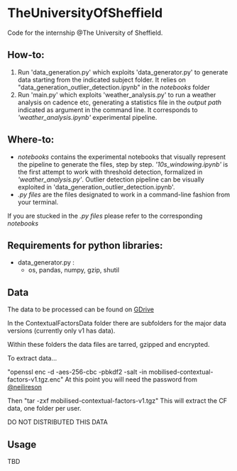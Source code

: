 # TheUniversityOfSheffield
Code for the internship @The University of Sheffield.

## How-to:
1) Run 'data_generation.py' which exploits 'data_generator.py' to generate data starting from the indicated subject folder. It relies on "data_generation_outlier_detection.ipynb" in the _notebooks_ folder
2) Run 'main.py' which exploits 'weather_analysis.py' to run a weather analysis on cadence etc, generating a statistics file in the _output path_ indicated as argument in the command line. It corresponds to _'weather_analysis.ipynb'_ experimental pipeline.

## Where-to:
* _notebooks_ contains the experimental notebooks that visually represent the pipeline to generate the files, step by step. _'10s_windowing.ipynb'_ is the first attempt to work with threshold detection, formalized in _'weather_analysis.py'_. Outlier detection pipeline can be visually exploited in 'data_generation_outlier_detection.ipynb'.
* _.py files_ are the files designated to work in a command-line fashion from your terminal.

If you are stucked in the _.py files_ please refer to the corresponding _notebooks_

## Requirements for python libraries:
* data_generator.py :
  * os, pandas, numpy, gzip, shutil

## Data
The data to be processed can be found on [GDrive](https://drive.google.com/drive/folders/14wI-6fR1POVeB2ua8qP1nlLnwliEY5pW?usp=share_link)

In the ContextualFactorsData folder there are subfolders for the major data versions (currently only v1 has data). 

Within these folders the data files are tarred, gzipped and encrypted.

To extract data…

"openssl enc -d -aes-256-cbc -pbkdf2 -salt -in mobilised-contextual-factors-v1.tgz.enc"
At this point you will need the password from [@neilireson](https://github.com/neilireson)

Then "tar -zxf mobilised-contextual-factors-v1.tgz"
This will extract the CF data, one folder per user.

DO NOT DISTRIBUTED THIS DATA

## Usage
TBD

